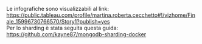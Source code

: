 Le infografiche sono visualizzabili al link: https://public.tableau.com/profile/martina.roberta.cecchetto#!/vizhome/Finale_15996730766570/Story1?publish=yes \
Per lo sharding è stata seguita questa guida: https://github.com/kayne87/mongodb-sharding-docker
